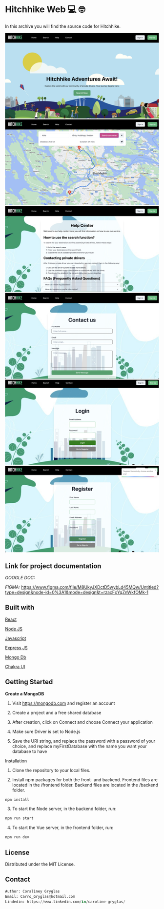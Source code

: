 # Hitchhike Web 💻 🤓 

<p>
In this archive you will find the source code for Hitchhike.</p>
 
 ![alt text](images-readme/image1.png)
 ![alt text](images-readme/image2.png)
 ![alt text](images-readme/image3.png)
 ![alt text](images-readme/image4.png)
 ![alt text](images-readme/image5.png)
 ![alt text](images-readme/image6.png)

## Link for project documentation

*GOOGLE DOC:*

*FIGMA:* 
https://www.figma.com/file/M8UkyJXDctD5wybLd45MQw/Untitled?type=design&node-id=0%3A1&mode=design&t=rzacFxYqZnWkfOMk-1

## Built with

[React](https://react.dev/)

[Node JS](https://nodejs.org/en/)

[Javascript](https://www.w3schools.com/js/)

[Express JS](https://expressjs.com/)


[Mongo Db](https://www.mongodb.com/)

[Chakra UI](https://chakra-ui.com/)

## Getting Started

**Create a MongoDB**

1. Visit https://mongodb.com and register an account

2. Create a project and a free shared database

3. After creation, click on Connect and choose Connect your application

4. Make sure Driver is set to Node.js

5. Save the URI string, and replace the password with a password of your choice, and replace myFirstDatabase with the name you want your database to have


Installation

1. Clone the repository to your local files.

2. Install npm packages for both the front- and backend. Frontend files are located in the /frontend folder. Backend files are located in the /backend folder.

```bash
npm install
```

3. To start the Node server, in the backend folder, run:

```bash
npm run start
```
4. To start the Vue server, in the frontend folder, run:
```bash
npm run dev
```

## License

Distributed under the MIT License.

## Contact

```python
Author: Coraliney Gryglas
Email: Carro_Gryglas@hotmail.com
Lindedin: https://www.linkedin.com/in/caroline-gryglas/
```
